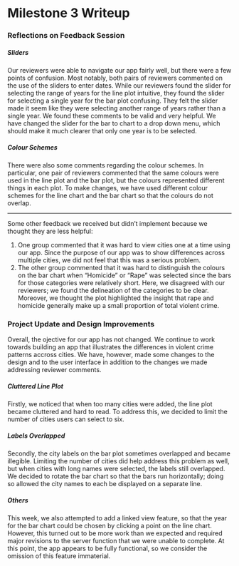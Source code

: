 Milestone 3 Writeup
================

### Reflections on Feedback Session

##### Sliders

Our reviewers were able to navigate our app fairly well, but there were
a few points of confusion. Most notably, both pairs of reviewers
commented on the use of the sliders to enter dates. While our reviewers
found the slider for selecting the range of years for the line plot
intuitive, they found the slider for selecting a single year for the bar
plot confusing. They felt the slider made it seem like they were
selecting another range of years rather than a single year. We found
these comments to be valid and very helpful. We have changed the slider
for the bar to chart to a drop down menu, which should make it much
clearer that only one year is to be selected.

##### Colour Schemes

There were also some comments regarding the colour schemes. In
particular, one pair of reviewers commented that the same colours were
used in the line plot and the bar plot, but the colours represented
different things in each plot. To make changes, we have used different
colour schemes for the line chart and the bar chart so that the colours
do not overlap.

-----

Some other feedback we received but didn’t implement because we thought
they are less helpful:

1.  One group commented that it was hard to view cities one at a time
    using our app. Since the purpose of our app was to show differences
    across multiple cities, we did not feel that this was a serious
    problem.
2.  The other group commented that it was hard to distinguish the
    colours on the bar chart when “Homicide” or “Rape” was selected
    since the bars for those categories were relatively short. Here, we
    disagreed with our reviewers; we found the delineation of the
    categories to be clear. Moreover, we thought the plot highlighted
    the insight that rape and homicide generally make up a small
    proportion of total violent crime.

### Project Update and Design Improvements

Overall, the ojective for our app has not changed. We continue to work
towards building an app that illustrates the differences in violent
crime patterns accross cities. We have, however, made some changes to
the design and to the user interface in addition to the changes we made
addressing reviewer comments.

##### Cluttered Line Plot

Firstly, we noticed that when too many cities were added, the line plot
became cluttered and hard to read. To address this, we decided to limit
the number of cities users can select to six.

##### Labels Overlapped

Secondly, the city labels on the bar plot sometimes overlapped and
became illegible. Limiting the number of cities did help address this
problem as well, but when cities with long names were selected, the
labels still overlapped. We decided to rotate the bar chart so that the
bars run horizontally; doing so allowed the city names to each be
displayed on a separate line.

##### Others

This week, we also attempted to add a linked view feature, so that the
year for the bar chart could be chosen by clicking a point on the line
chart. However, this turned out to be more work than we expected and
required major revisions to the server function that we were unable to
complete. At this point, the app appears to be fully functional, so we
consider the omission of this feature immaterial.
